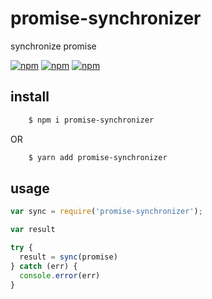 # promise-synchronizer
synchronize promise

[![npm](https://img.shields.io/npm/v/promise-synchronizer.svg?style=flat-square)](https://www.npmjs.com/package/promise-synchronizer)
[![npm](https://img.shields.io/npm/dt/promise-synchronizer.svg?style=flat-square)](https://www.npmjs.com/package/promise-synchronizer)
[![npm](https://img.shields.io/npm/dm/promise-synchronizer.svg?style=flat-square)](https://www.npmjs.com/package/promise-synchronizer)

## install
```sh
    $ npm i promise-synchronizer
```
OR

```sh
    $ yarn add promise-synchronizer
```


## usage
```js
var sync = require('promise-synchronizer');

var result

try {
  result = sync(promise)
} catch (err) {
  console.error(err)
}
```

